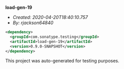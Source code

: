 **load-gen-19**
+ _Created: 2020-04-20T18:40:10.757_
+ _By: rjackson64840_

```xml
<dependency>
  <groupId>com.sonatype.testing</groupId>
  <artifactId>load-gen-19</artifactId>
  <version>0.9.0-SNAPSHOT</version>
</dependency>
```

This project was auto-generated for testing purposes.
